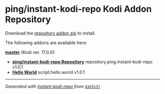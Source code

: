 # ping/instant-kodi-repo Kodi Addon Repository

Download the [repository addon zip](master/datadir/repository.ping.instant-kodi-repo/repository.ping.instant-kodi-repo-1.0.1.zip) to install.

The following addons are available here:

[__master__](master/addons.xml) (Kodi ver. 17.0.0):

- [__ping/instant-kodi-repo Repository__](master/datadir/repository.ping.instant-kodi-repo/repository.ping.instant-kodi-repo-1.0.1.zip) repository.ping.instant-kodi-repo v1.0.1
- [__Hello World__](master/datadir/script.hello.world/script.hello.world-1.0.1.zip) script.hello.world v1.0.1

----
_Generated with [instant-kodi-repo](https://github.com/ping/instant-kodi-repo/) from_ [``43d3137``](https://github.com/ping/instant-kodi-repo/commit/43d313718098ec4c9c1c470d68b12b8864b841ed)
